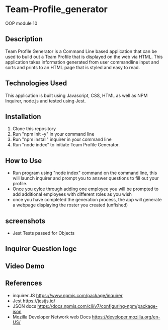 # Team-Profile_generator
OOP module 10 
## Description 
Team Profile Generator is a Command Line based application that can be used to build out a Team Profile that is displayed on the web via HTML. This application takes information generated from user commandline input and sorts and prints to an HTML page that is styled and easy to read. 

## Technologies Used
This application is built using Javascript, CSS, HTML as well as NPM Inquirer, node.js and tested using Jest. 

## Installation 

1. Clone this repository 
2. Run "npm init -y" in your command line
3. Run "npm install" inquirer in your command line
4. Run "node index" to initiate Team Profile Generator. 

## How to Use
* Run program using "node index" command on the command line, this will launch inquirer and prompt you to answer questions to fill out your profile. 
* Once you cylce through adding one employee you will be prompted to add additional employees with different roles as you wish 
* once you have completed the generation process, the app will generate a webpage displaying the roster you created (unfished)

## screenshots 
* Jest Tests passed for Objects 

## Inquirer Question logc 

## Video Demo 

## References 
* inquirer.JS https://www.npmjs.com/package/inquirer
* Jest https://jestjs.io/
* JSON docs https://docs.npmjs.com/cli/v7/configuring-npm/package-json
* Mozilla Developer Network web Docs https://developer.mozilla.org/en-US/
